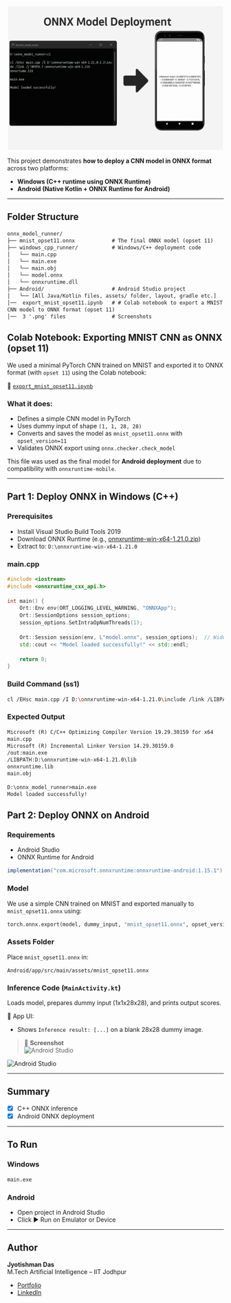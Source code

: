 
<p align="center">
  <img src="ONNX_Banner.png" alt="ONNX Logo" width="500"/>
</p>

This project demonstrates **how to deploy a CNN model in ONNX format** across two platforms:
-  **Windows (C++ runtime using ONNX Runtime)**
-  **Android (Native Kotlin + ONNX Runtime for Android)**


---

##  Folder Structure

```
onnx_model_runner/
├── mnist_opset11.onnx            # The final ONNX model (opset 11)
├── windows_cpp_runner/           # Windows/C++ deployment code
│   └── main.cpp
│   └── main.exe
│   └── main.obj
│   └── model.onnx
│   └── onnxruntime.dll
├── Android/                      # Android Studio project
│   └── [All Java/Kotlin files, assets/ folder, layout, gradle etc.]
│──  export_mnist_opset11.ipynb   # # Colab notebook to export a MNIST CNN model to ONNX format (opset 11)  
│──  3 '.png' files               # Screenshots
```

##  Colab Notebook: Exporting MNIST CNN as ONNX (opset 11)

We used a minimal PyTorch CNN trained on MNIST and exported it to ONNX format (with `opset 11`) using the Colab notebook:

📄 [`export_mnist_opset11.ipynb`](export_mnist_opset11.ipynb)

###  What it does:
- Defines a simple CNN model in PyTorch  
- Uses dummy input of shape `(1, 1, 28, 28)`  
- Converts and saves the model as `mnist_opset11.onnx` with `opset_version=11`  
- Validates ONNX export using `onnx.checker.check_model`

This file was used as the final model for **Android deployment** due to compatibility with `onnxruntime-mobile`.

---

##  Part 1: Deploy ONNX in Windows (C++)

###  Prerequisites

- Install Visual Studio Build Tools 2019
- Download ONNX Runtime (e.g., [onnxruntime-win-x64-1.21.0.zip](https://github.com/microsoft/onnxruntime/releases))
- Extract to: `D:\onnxruntime-win-x64-1.21.0`

###  main.cpp

```cpp
#include <iostream>
#include <onnxruntime_cxx_api.h>

int main() {
    Ort::Env env(ORT_LOGGING_LEVEL_WARNING, "ONNXApp");
    Ort::SessionOptions session_options;
    session_options.SetIntraOpNumThreads(1);

    Ort::Session session(env, L"model.onnx", session_options);  // Wide string for Windows
    std::cout << "Model loaded successfully!" << std::endl;

    return 0;
}
```

###  Build Command (ss1)

```bash
cl /EHsc main.cpp /I D:\onnxruntime-win-x64-1.21.0\include /link /LIBPATH:D:\onnxruntime-win-x64-1.21.0\lib onnxruntime.lib
```

###  Expected Output

```
Microsoft (R) C/C++ Optimizing Compiler Version 19.29.30159 for x64
main.cpp
Microsoft (R) Incremental Linker Version 14.29.30159.0
/out:main.exe
/LIBPATH:D:\onnxruntime-win-x64-1.21.0\lib
onnxruntime.lib
main.obj

D:\onnx_model_runner>main.exe
Model loaded successfully!

```

##  Part 2: Deploy ONNX on Android

###  Requirements

- Android Studio
- ONNX Runtime for Android

```gradle
implementation("com.microsoft.onnxruntime:onnxruntime-android:1.15.1")
```

###  Model

We use a simple CNN trained on MNIST and exported manually to `mnist_opset11.onnx` using:

```python
torch.onnx.export(model, dummy_input, "mnist_opset11.onnx", opset_version=11, ...)
```

###  Assets Folder

Place `mnist_opset11.onnx` in:

```
Android/app/src/main/assets/mnist_opset11.onnx
```

###  Inference Code (`MainActivity.kt`)

Loads model, prepares dummy input (1x1x28x28), and prints output scores.

📲 App UI:
- Shows `Inference result: [...]` on a blank 28x28 dummy image.

> 📸 **Screenshot**  
![Android Studio](https://github.com/rishi02102017/onnx-model-deployment/blob/main/Android_Studio.png)

![Android Studio](https://github.com/rishi02102017/onnx-model-deployment/blob/main/Android_Studio_Pixel3.png)

---

##  Summary

- [x] C++ ONNX inference 
- [x] Android ONNX deployment 

---

##  To Run

### Windows

```bash
main.exe
```

### Android

- Open project in Android Studio
- Click ▶ Run on Emulator or Device

---

##  Author

**Jyotishman Das**  
M.Tech Artificial Intelligence – IIT Jodhpur  

- [Portfolio](https://my-portfolio-jyotishman-das-projects.vercel.app)  
- [LinkedIn](https://www.linkedin.com/in/jyotishmandas85p/)

